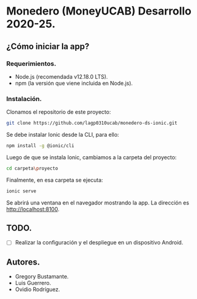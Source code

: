 # Monedero (MoneyUCAB) Desarrollo 2020-25.

## ¿Cómo iniciar la app?

### Requerimientos.
- Node.js (recomendada v12.18.0 LTS).
- npm (la versión que viene incluida en Node.js).

### Instalación.
Clonamos el repositorio de este proyecto:
```bash
git clone https://github.com/lagp0310ucab/monedero-ds-ionic.git
```

Se debe instalar Ionic desde la CLI, para ello:
```bash
npm install -g @ionic/cli
```

Luego de que se instala Ionic, cambiamos a la carpeta del proyecto:
```bash
cd carpeta\proyecto
```

Finalmente, en esa carpeta se ejecuta:
```bash
ionic serve
```

Se abrirá una ventana en el navegador mostrando la app. La dirección es [http://localhost:8100](http://localhost:8100).

## TODO.
- [ ] Realizar la configuración y el despliegue en un dispositivo Android.

## Autores.
- Gregory Bustamante.
- Luis Guerrero.
- Ovidio Rodríguez.